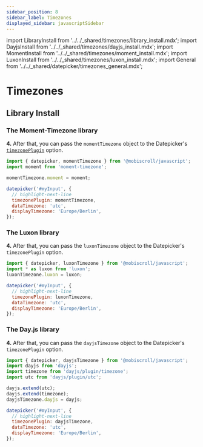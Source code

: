 ```yaml
---
sidebar_position: 8
sidebar_label: Timezones
displayed_sidebar: javascriptSidebar
---
```


import LibraryInstall from '../../_shared/timezones/library_install.mdx';
import DayjsInstall from '../../_shared/timezones/dayjs_install.mdx';
import MomentInstall from '../../_shared/timezones/moment_install.mdx';
import LuxonInstall from '../../_shared/timezones/luxon_install.mdx';
import General from '../../_shared/datepicker/timezones_general.mdx';

# Timezones

<General />

## Library Install

<LibraryInstall />

### The Moment-Timezone library

<MomentInstall framework="javascript" />

**4.** After that, you can pass the `momentTimezone` object to the Datepicker's [`timezonePlugin`](./api#opt-timezonePlugin) option.

```js
import { datepicker, momentTimezone } from '@mobiscroll/javascript';
import moment from 'moment-timezone';

momentTimezone.moment = moment;

datepicker('#myInput', {
  // highlight-next-line
  timezonePlugin: momentTimezone,
  dataTimezone: 'utc',
  displayTimezone: 'Europe/Berlin',
});
```

### The Luxon library

<LuxonInstall framework="javascript" />

**4.** After that, you can pass the `luxonTimezone` object to the Datepicker's `timezonePlugin` option.

```js
import { datepicker, luxonTimezone } from '@mobiscroll/javascript';
import * as luxon from 'luxon';
luxonTimezone.luxon = luxon;

datepicker('#myInput', {
  // highlight-next-line
  timezonePlugin: luxonTimezone,
  dataTimezone: 'utc',
  displayTimezone: 'Europe/Berlin',
});
```

### The Day.js library

<DayjsInstall framework="javascript" />

**4.** After that, you can pass the `dayjsTimezone` object to the Datepicker's `timezonePlugin` option.

```js
import { datepicker, dayjsTimezone } from '@mobiscroll/javascript';
import dayjs from 'dayjs';
import timezone from 'dayjs/plugin/timezone';
import utc from 'dayjs/plugin/utc';

dayjs.extend(utc);
dayjs.extend(timezone);
dayjsTimezone.dayjs = dayjs;

datepicker('#myInput', {
  // highlight-next-line
  timezonePlugin: dayjsTimezone,
  dataTimezone: 'utc',
  displayTimezone: 'Europe/Berlin',
});
```
